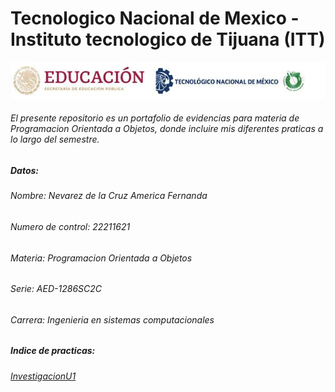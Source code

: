 
# Tecnologico Nacional de Mexico - Instituto tecnologico de Tijuana (ITT) 
![Logo](./imagenes/logo.png)
###### El presente repositorio es un portafolio de evidencias para materia de Programacion Orientada a Objetos, donde incluire mis diferentes praticas a lo largo del semestre.
##### Datos:
###### Nombre: Nevarez de la Cruz America Fernanda
###### Numero de control: 22211621
###### Materia: Programacion Orientada a Objetos
###### Serie: AED-1286SC2C
###### Carrera: Ingenieria en sistemas computacionales
##### Indice de practicas:
###### [InvestigacionU1](./ParadigmaOO/README.md)
